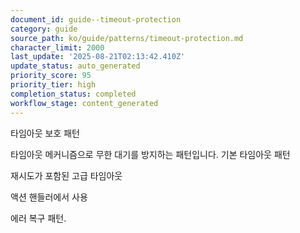 ```yaml
---
document_id: guide--timeout-protection
category: guide
source_path: ko/guide/patterns/timeout-protection.md
character_limit: 2000
last_update: '2025-08-21T02:13:42.410Z'
update_status: auto_generated
priority_score: 95
priority_tier: high
completion_status: completed
workflow_stage: content_generated
---
```

타임아웃 보호 패턴

타임아웃 메커니즘으로 무한 대기를 방지하는 패턴입니다. 기본 타임아웃 패턴

재시도가 포함된 고급 타임아웃

액션 핸들러에서 사용

에러 복구 패턴.
